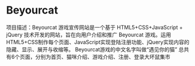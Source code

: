 # Beyourcat
项目描述：Beyourcat 游戏宣传网站是一个基于 HTML5+CSS+JavaScript + jQuery 技术开发的网站，旨在向用户介绍和推广 Beyourcat 游戏。运用HTML5+CSS制作每个页面、JavaScript实现登陆注册功能、jQuery实现内容的隐藏、显示、展开与收缩等。
Beyourcat游戏的中文名字叫做“遇见你的猫”
总共有6个页面，分别为首页、猫咪介绍、游戏介绍、注册、登录大坏鼠集市

